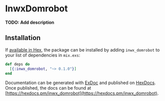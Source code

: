 # InwxDomrobot

**TODO: Add description**

## Installation

If [available in Hex](https://hex.pm/docs/publish), the package can be installed
by adding `inwx_domrobot` to your list of dependencies in `mix.exs`:

```elixir
def deps do
  [{:inwx_domrobot, "~> 0.1.0"}]
end
```

Documentation can be generated with [ExDoc](https://github.com/elixir-lang/ex_doc)
and published on [HexDocs](https://hexdocs.pm). Once published, the docs can
be found at [https://hexdocs.pm/inwx_domrobot](https://hexdocs.pm/inwx_domrobot).

